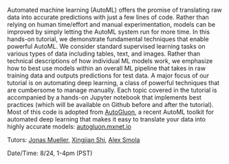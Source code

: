 
Automated machine learning (AutoML) offers the promise of translating raw data into accurate predictions with just a few lines of code. Rather than relying on human time/effort and manual experimentation, models can be improved by simply letting the AutoML system run for more time. In this hands-on tutorial, we demonstrate fundamental techniques that enable powerful AutoML. We consider standard supervised learning tasks on various types of data including tables, text, and images. Rather than technical descriptions of how individual ML models work, we emphasize how to best use models within an overall ML pipeline that takes in raw training data and outputs predictions for test data. A major focus of our tutorial is on automating deep learning, a class of powerful techniques that are cumbersome to manage manually. Each topic covered in the tutorial is accompanied by a hands-on Jupyter notebook that implements best practices (which will be available on Github before and after the tutorial). Most of this code is adopted from [AutoGluon](https://github.com/awslabs/autogluon/), a recent AutoML toolkit for automated deep learning that makes it easy to translate your data into highly accurate models: [autogluon.mxnet.io](https://autogluon.mxnet.io)


Tutors: [Jonas Mueller](http://people.csail.mit.edu/jonasmueller/), [Xingjian Shi](https://sxjscience.github.io/), [Alex Smola](https://alex.smola.org/)

Date/Time:  8/24, 1-4pm (PST)


